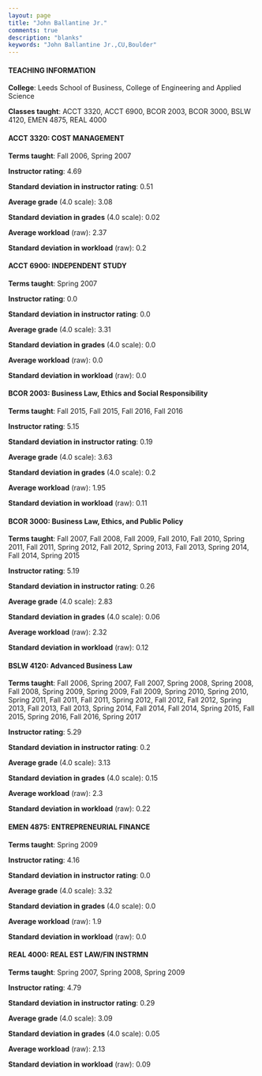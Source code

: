```yaml
---
layout: page
title: "John Ballantine Jr." 
comments: true
description: "blanks"
keywords: "John Ballantine Jr.,CU,Boulder"
---
```

<head>
<script src="https://ajax.googleapis.com/ajax/libs/jquery/2.1.3/jquery.min.js"></script>
<script src="https://dl.dropboxusercontent.com/s/pc42nxpaw1ea4o9/highcharts.js?dl=0"></script>
<!-- <script src="../assets/js/highcharts.js"></script> -->
<style type="text/css">@font-face {
	font-family: "Bebas Neue";
	src: url(https://www.filehosting.org/file/details/544349/BebasNeue Regular.otf) format("opentype");
	}
	h1.Bebas { 
		font-family: "Bebas Neue", Verdana, Tahoma;
	}
</style>
</head>
	   
#### TEACHING INFORMATION

**College**: Leeds School of Business, College of Engineering and Applied Science

**Classes taught**: ACCT 3320, ACCT 6900, BCOR 2003, BCOR 3000, BSLW 4120, EMEN 4875, REAL 4000

#### ACCT 3320: COST MANAGEMENT

**Terms taught**: Fall 2006, Spring 2007

**Instructor rating**: 4.69

**Standard deviation in instructor rating**: 0.51

**Average grade** (4.0 scale): 3.08

**Standard deviation in grades** (4.0 scale): 0.02

**Average workload** (raw): 2.37

**Standard deviation in workload** (raw): 0.2

#### ACCT 6900: INDEPENDENT STUDY

**Terms taught**: Spring 2007

**Instructor rating**: 0.0

**Standard deviation in instructor rating**: 0.0

**Average grade** (4.0 scale): 3.31

**Standard deviation in grades** (4.0 scale): 0.0

**Average workload** (raw): 0.0

**Standard deviation in workload** (raw): 0.0

#### BCOR 2003: Business Law, Ethics and Social Responsibility

**Terms taught**: Fall 2015, Fall 2015, Fall 2016, Fall 2016

**Instructor rating**: 5.15

**Standard deviation in instructor rating**: 0.19

**Average grade** (4.0 scale): 3.63

**Standard deviation in grades** (4.0 scale): 0.2

**Average workload** (raw): 1.95

**Standard deviation in workload** (raw): 0.11

#### BCOR 3000: Business Law, Ethics, and Public Policy

**Terms taught**: Fall 2007, Fall 2008, Fall 2009, Fall 2010, Fall 2010, Spring 2011, Fall 2011, Spring 2012, Fall 2012, Spring 2013, Fall 2013, Spring 2014, Fall 2014, Spring 2015

**Instructor rating**: 5.19

**Standard deviation in instructor rating**: 0.26

**Average grade** (4.0 scale): 2.83

**Standard deviation in grades** (4.0 scale): 0.06

**Average workload** (raw): 2.32

**Standard deviation in workload** (raw): 0.12

#### BSLW 4120: Advanced Business Law

**Terms taught**: Fall 2006, Spring 2007, Fall 2007, Spring 2008, Spring 2008, Fall 2008, Spring 2009, Spring 2009, Fall 2009, Spring 2010, Spring 2010, Spring 2011, Fall 2011, Fall 2011, Spring 2012, Fall 2012, Fall 2012, Spring 2013, Fall 2013, Fall 2013, Spring 2014, Fall 2014, Fall 2014, Spring 2015, Fall 2015, Spring 2016, Fall 2016, Spring 2017

**Instructor rating**: 5.29

**Standard deviation in instructor rating**: 0.2

**Average grade** (4.0 scale): 3.13

**Standard deviation in grades** (4.0 scale): 0.15

**Average workload** (raw): 2.3

**Standard deviation in workload** (raw): 0.22

#### EMEN 4875: ENTREPRENEURIAL FINANCE

**Terms taught**: Spring 2009

**Instructor rating**: 4.16

**Standard deviation in instructor rating**: 0.0

**Average grade** (4.0 scale): 3.32

**Standard deviation in grades** (4.0 scale): 0.0

**Average workload** (raw): 1.9

**Standard deviation in workload** (raw): 0.0

#### REAL 4000: REAL EST LAW/FIN INSTRMN

**Terms taught**: Spring 2007, Spring 2008, Spring 2009

**Instructor rating**: 4.79

**Standard deviation in instructor rating**: 0.29

**Average grade** (4.0 scale): 3.09

**Standard deviation in grades** (4.0 scale): 0.05

**Average workload** (raw): 2.13

**Standard deviation in workload** (raw): 0.09

